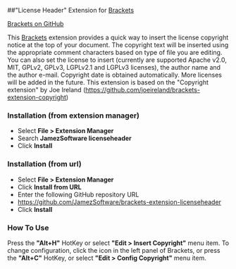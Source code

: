 ##"License Header" Extension for [Brackets](http://brackets.io)

[Brackets on GitHub](https://github.com/adobe/brackets)

This [Brackets](http://brackets.io) extension provides a quick way to insert the license copyright notice at the top of your document.
The copyright text will be inserted using the appropriate comment characters based on type of file you are editing.
You can also set the license to insert (currently are supported Apache v2.0, MIT, GPLv2, GPLv3, LGPLv2.1 and LGPLv3 licenses), the author name and the author e-mail.
Copyright date is obtained automatically.
More licenses will be added in the future.
This extension is based on the "Copyright extension" by Joe Ireland (https://github.com/joeireland/brackets-extension-copyright)
### Installation (from extension manager)
* Select **File > Extension Manager**
* Search **JamezSoftware licenseheader**
* Click **Install**

### Installation (from url)
* Select **File > Extension Manager**
* Click **Install from URL**
* Enter the following GitHub repository URL
* https://github.com/JamezSoftware/brackets-extension-licenseheader
* Click **Install**


### How To Use
Press the **"Alt+H"** HotKey or select **"Edit > Insert Copyright"** menu item.
To change configuration, click the icon in the left panel of Brackets, or press the **"Alt+C"** HotKey, or select **"Edit > Config Copyright"** menu item.
